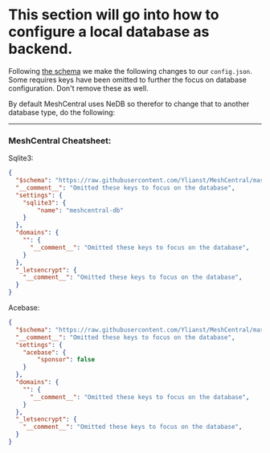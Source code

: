 # This section will go into how to configure a local database as backend.

Following [the schema](https://github.com/Ylianst/MeshCentral/blob/master/meshcentral-config-schema.json) we make the following changes to our `config.json`.<br>
Some requires keys have been omitted to further the focus on database configuration. Don't remove these as well.

By default MeshCentral uses NeDB so therefor to change that to another database type, do the following:

---

### MeshCentral Cheatsheet:

Sqlite3:
```json
{
  "$schema": "https://raw.githubusercontent.com/Ylianst/MeshCentral/master/meshcentral-config-schema.json",
  "__comment__": "Omitted these keys to focus on the database",
  "settings": {
    "sqlite3": {
        "name": "meshcentral-db"
    }
  },
  "domains": {
    "": {
      "__comment__": "Omitted these keys to focus on the database",
    }
  },
  "_letsencrypt": {
    "__comment__": "Omitted these keys to focus on the database",
  }
}
```

Acebase:
```json
{
  "$schema": "https://raw.githubusercontent.com/Ylianst/MeshCentral/master/meshcentral-config-schema.json",
  "__comment__": "Omitted these keys to focus on the database",
  "settings": {
    "acebase": {
        "sponsor": false
    }
  },
  "domains": {
    "": {
      "__comment__": "Omitted these keys to focus on the database",
    }
  },
  "_letsencrypt": {
    "__comment__": "Omitted these keys to focus on the database",
  }
}
```